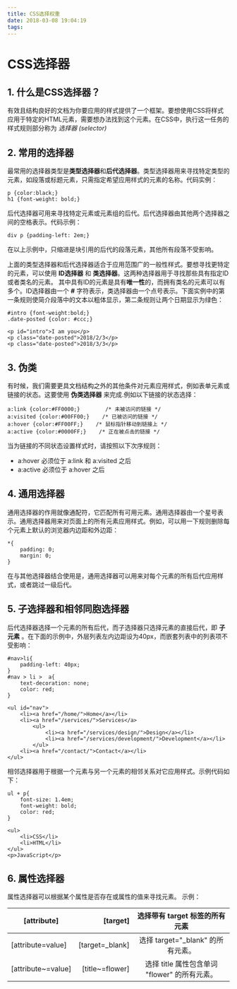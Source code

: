 ```yaml
---
title: CSS选择权重
date: 2018-03-08 19:04:19
tags:
---
```

# CSS选择器

## 1\. 什么是CSS选择器？

有效且结构良好的文档为你要应用的样式提供了一个框架。要想使用CSS将样式应用于特定的HTML元素，需要想办法找到这个元素。在CSS中，执行这一任务的样式规则部分称为 _选择器 (selector)_

## 2\. 常用的选择器

最常用的选择器类型是**类型选择器**和**后代选择器**。类型选择器用来寻找特定类型的元素，如段落或标题元素，只需指定希望应用样式的元素的名称。代码实例：

```
p {color:black;}
h1 {font-weight: bold;}
```

后代选择器可用来寻找特定元素或元素组的后代。后代选择器由其他两个选择器之间的空格表示。代码示例：

```
div p {padding-left: 2em;}
```

在以上示例中，只缩进是块引用的后代的段落元素，其他所有段落不受影响。

上面的类型选择器和后代选择器适合于应用范围广的一般性样式。要想寻找更特定的元素，可以使用 **ID选择器** 和 **类选择器**。这两种选择器用于寻找那些具有指定ID或者类名的元素。 其中具有ID的元素是具有**唯一性**的，而拥有类名的元素可以有多个。ID选择器由一个 **#** 字符表示，类选择器由一个点号表示。下面实例中的第一条规则使简介段落中的文本以粗体显示，第二条规则让两个日期显示为绿色：

```
#intro {font-weight:bold;}
.date-posted {color: #ccc;}

<p id="intro">I am you</p>
<p class="date-posted">2018/2/3</p>
<p class="date-posted">2018/3/3</p>
```

## 3\. 伪类

有时候，我们需要更具文档结构之外的其他条件对元素应用样式，例如表单元素或链接的状态。这要使用 **伪类选择器** 来完成.例如以下链接的状态选择：

```
a:link {color:#FF0000;}        /* 未被访问的链接 */
a:visited {color:#00FF00;}    /* 已被访问的链接 */
a:hover {color:#FF00FF;}    /* 鼠标指针移动到链接上 */
a:active {color:#0000FF;}    /* 正在被点击的链接 */
```

当为链接的不同状态设置样式时，请按照以下次序规则：

- a:hover 必须位于 a:link 和 a:visited 之后
- a:active 必须位于 a:hover 之后

## 4\. 通用选择器

通用选择器的作用就像通配符，它匹配所有可用元素。通用选择器由一个星号表示。通用选择器用来对页面上的所有元素应用样式。例如，可以用一下规则删除每个元素上默认的浏览器内边距和外边距：

```
*{
    padding: 0;
    margin: 0;
}
```

在与其他选择器结合使用是，通用选择器可以用来对每个元素的所有后代应用样式，或者跳过一级后代。

## 5\. 子选择器和相邻同胞选择器

后代选择器选择一个元素的所有后代，而子选择器只选择元素的直接后代，即 **子元素** 。在下面的示例中，外层列表左内边距设为40px，而嵌套列表中的列表项不受影响：

```
#nav>li{
    padding-left: 40px;
}
#nav > li >  a{
    text-decoration: none;
    color: red;
}

<ul id="nav">
    <li><a href="/home/">Home</a></li>
    <li><a href="/services/">Services</a>
        <ul>
            <li><a href="/services/design/">Design</a></li>
            <li><a href="/services/development/">Development</a></li>
        </ul>
    <li><a href="/contact/">Contact</a></li>
</ul>
```

相邻选择器用于根据一个元素与另一个元素的相邻关系对它应用样式。示例代码如下：

```
ul + p{
    font-size: 1.4em;
    font-weight: bold;
    color: red;
}

<ul>
    <li>CSS</li>
    <li>HTML</li>
</ul>
<p>JavaScript</p>
```

## 6\. 属性选择器

属性选择器可以根据某个属性是否存在或属性的值来寻找元素。 示例：

[attribute] | [target] | 选择带有 target 标签的所有元素
----------- | -------: | :-----------------:
[attribute=value] | [target=_blank] | 选择 target="_blank" 的所有元素。
[attribute~=value] | [title~=flower] | 选择 title 属性包含单词 "flower" 的所有元素。
